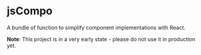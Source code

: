 # jsCompo
A bundle of function to simplify component implementations with React.

**Note**: This project is in a very early state - please do not use it in production yet.
